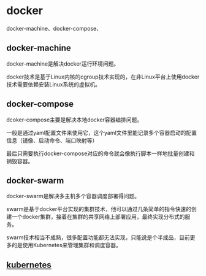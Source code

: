 # docker

docker-machine、docker-compose、

## docker-machine

docker-machine是解决docker运行环境问题。

docker技术是基于Linux内核的cgroup技术实现的，在非Linux平台上使用docker技术需要依赖安装Linux系统的虚拟机。

## docker-compose

dcoker-compose主要是解决本地docker容器编排问题。

一般是通过yaml配置文件来使用它，这个yaml文件里能记录多个容器启动的配置信息（镜像、启动命令、端口映射等）

最后只需要执行docker-compose对应的命令就会像执行脚本一样地批量创建和销毁容器。

## docker-swarm

docker-swarm是解决多主机多个容器调度部署得问题。

swarm是基于docker平台实现的集群技术，他可以通过几条简单的指令快速的创建一个docker集群，接着在集群的共享网络上部署应用，最终实现分布式的服务。

swarm技术相当不成熟，很多配置功能都无法实现，只能说是个半成品，目前更多的是使用Kubernetes来管理集群和调度容器。

## [kubernetes](https://kubernetes.io/#)
